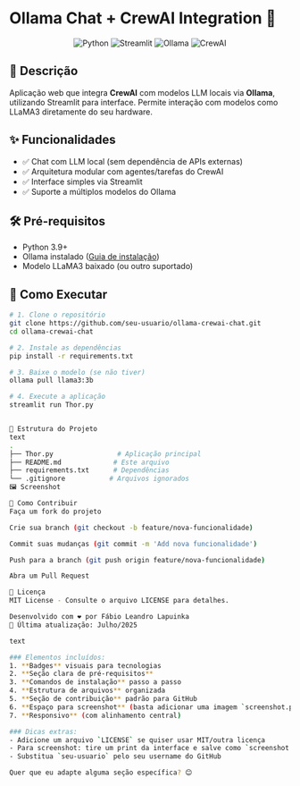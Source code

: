 # Ollama Chat + CrewAI Integration 🚀

<div align="center">
  <img src="https://img.shields.io/badge/Python-3.9+-blue?logo=python" alt="Python">
  <img src="https://img.shields.io/badge/Framework-Streamlit-red?logo=streamlit" alt="Streamlit">
  <img src="https://img.shields.io/badge/LLM-Ollama-FFD43B?logo=ollama" alt="Ollama">
  <img src="https://img.shields.io/badge/AI-CrewAI-6DB33F" alt="CrewAI">
</div>

## 📝 Descrição
Aplicação web que integra **CrewAI** com modelos LLM locais via **Ollama**, utilizando Streamlit para interface. Permite interação com modelos como LLaMA3 diretamente do seu hardware.

## ✨ Funcionalidades
- ✅ Chat com LLM local (sem dependência de APIs externas)
- ✅ Arquitetura modular com agentes/tarefas do CrewAI
- ✅ Interface simples via Streamlit
- ✅ Suporte a múltiplos modelos do Ollama

## 🛠️ Pré-requisitos
- Python 3.9+
- Ollama instalado ([Guia de instalação](https://ollama.ai/))
- Modelo LLaMA3 baixado (ou outro suportado)

## 🚀 Como Executar
```bash
# 1. Clone o repositório
git clone https://github.com/seu-usuario/ollama-crewai-chat.git
cd ollama-crewai-chat

# 2. Instale as dependências
pip install -r requirements.txt

# 3. Baixe o modelo (se não tiver)
ollama pull llama3:3b

# 4. Execute a aplicação
streamlit run Thor.py


🧩 Estrutura do Projeto
text
.
├── Thor.py                # Aplicação principal
├── README.md             # Este arquivo
├── requirements.txt      # Dependências
└── .gitignore           # Arquivos ignorados
🖼️ Screenshot

🤝 Como Contribuir
Faça um fork do projeto

Crie sua branch (git checkout -b feature/nova-funcionalidade)

Commit suas mudanças (git commit -m 'Add nova funcionalidade')

Push para a branch (git push origin feature/nova-funcionalidade)

Abra um Pull Request

📜 Licença
MIT License - Consulte o arquivo LICENSE para detalhes.

Desenvolvido com ❤️ por Fábio Leandro Lapuinka
📅 Última atualização: Julho/2025

text

### Elementos incluídos:
1. **Badges** visuais para tecnologias
2. **Seção clara de pré-requisitos**
3. **Comandos de instalação** passo a passo
4. **Estrutura de arquivos** organizada
5. **Seção de contribuição** padrão para GitHub
6. **Espaço para screenshot** (basta adicionar uma imagem `screenshot.png`)
7. **Responsivo** (com alinhamento central)

### Dicas extras:
- Adicione um arquivo `LICENSE` se quiser usar MIT/outra licença
- Para screenshot: tire um print da interface e salve como `screenshot.png` na raiz
- Substitua `seu-usuario` pelo seu username do GitHub

Quer que eu adapte alguma seção específica? 😊
